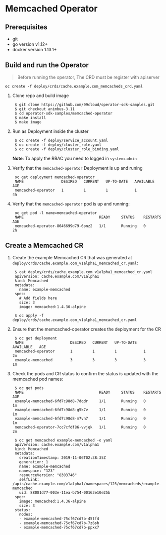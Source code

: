 # Memcached Operator

## Prerequisites

- git
- go version v1.12+
- docker version 1.13.1+

## Build and run the Operator

> Before running the operator, The CRD must be register with apiserver

    oc create -f deploy/crds/cache.example.com_memcacheds_crd.yaml
1. Clone repo and build image

        $ git clone https://github.com/99cloud/operator-sdk-samples.git
        $ git checkout animbus-3.11
        $ cd operator-sdk-samples/memcached-operator
        $ make install
        $ make image
1. Run as Deployment inside the cluster

        $ oc create -f deploy/service_account.yaml
        $ oc create -f deploy/cluster_role.yaml
        $ oc create -f deploy/cluster_role_binding.yaml
    **Note**: To apply the RBAC you need to logged in `system:admin`
1. Verify that the `memcached-operator` Deployment is up and runing

        oc get deployment memcached-operator
        NAME                 DESIRED   CURRENT   UP-TO-DATE   AVAILABLE   AGE
        memcached-operator   1         1         1            1           4h
1. Verify that the `memcached-operator` pod is up and running:

        oc get pod -l name=memcached-operator
        NAME                                  READY     STATUS    RESTARTS   AGE
        memcached-operator-8646699d79-6pnz2   1/1       Running   0          2h

## Create a Memcached CR

1. Create the example Memcached CR that was generated at `deploy/crds/cache.example.com_v1alpha1_memcached_cr.yaml`:

        $ cat deploy/crds/cache.example.com_v1alpha1_memcached_cr.yaml
        apiVersion: cache.example.com/v1alpha1
        kind: Memcached
        metadata:
          name: example-memcached
        spec:
          # Add fields here
          size: 3
          image: memcached:1.4.36-alpine

        $ oc apply -f deploy/crds/cache.example.com_v1alpha1_memcached_cr.yaml
1. Ensure that the memcached-operator creates the deployment for the CR

        $ oc get deployment
        NAME                     DESIRED   CURRENT   UP-TO-DATE   AVAILABLE   AGE
        memcached-operator       1         1         1            1           2m
        example-memcached        3         3         3            3           1m
1. Check the pods and CR status to confirm the status is updated with the memcached pod names:

        $ oc get pods
        NAME                                  READY     STATUS    RESTARTS   AGE
        example-memcached-6fd7c98d8-7dqdr     1/1       Running   0          1m
        example-memcached-6fd7c98d8-g5k7v     1/1       Running   0          1m
        example-memcached-6fd7c98d8-m7vn7     1/1       Running   0          1m
        memcached-operator-7cc7cfdf86-vvjqk   1/1       Running   0          2m

        $ oc get memcached example-memcached -o yaml
        apiVersion: cache.example.com/v1alpha1
        kind: Memcached
        metadata:
          creationTimestamp: 2019-11-06T02:38:35Z
          generation: 1
          name: example-memcached
          namespace: "123"
          resourceVersion: "8303746"
          selfLink: /apis/cache.example.com/v1alpha1/namespaces/123/memcacheds/example-memcached
          uid: 88081d77-003e-11ea-b754-00163e10e25b
        spec:
          image: memcached:1.4.36-alpine
          size: 3
        status:
          nodes:
          - example-memcached-75cf67cd7b-45tf4
          - example-memcached-75cf67cd7b-7z6sh
          - example-memcached-75cf67cd7b-ppxx7
